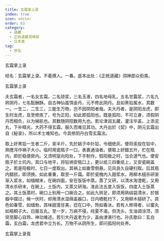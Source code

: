 ```yaml
---
title: 玄霜掌上录
index: true
icon: editor
order: 63
category:
  - 道藏
  - 正统道藏洞神部
  - 众术类
tag:
  - 佚名
---
```


玄霜掌上录  

经名：玄霜掌上录。不着撰人。一春。底本出处：《正统道藏》洞神部众街类。  

玄霜掌上录  

夫玄霜者，一名女玄霜，二名琼浆，三名玉液，四名地母乳，五名甘露浆，六名九转阴丹，七名酝酬酥。自古神仙虽饵金丹，元不修此阴丹。且如黑铅属水，其数一。一生二，二生三，三能生万物，岂不因阴阳者哉。夫大丹者，是阴阳龙虎，即生时龙虎，及至修炼了，号为正阳，如此即孤阳也。既是孤阳，不可立身，须假阴丹而相负，以为梯航也。其数随阴阳数用九也。若论津润五藏，灌注华盖，上添泥丸，下补精光，大药不得玄霜，服久而难见其功。大丹出於《契》中，阴元玄霜出自《秘录》，所以术士难知也。今具修阴丹白雪玄霜法。  

取上好黑铅一生者二斤，汞半斤。先於姚子中扑铅，令细绝灰。便将汞投在铅中，熟搅泻作祸子大小。临时用瓷瓶子一口，表裹通油者。便取上好醋五升，贮在瓶内，即於稳便房内。又须明室向阳处，下手制作，假阳极之时，当合道气也。便安瓶子於土坑内，其口与地平，将铅埚安瓶口上，更以纸三四重纸上，又安瓷碗盖之。若是阳极时，七日一度取出。其祸上如垂雪倒悬。见风良久自硬扫取。后其瓶内醋损，即须换。如此重重，取至一斤霜。即於瓷槐内入甜浆水，用柳木槌杀研渐渐入浆水，如缅糊末，在碗四面，安在饭饭中蒸。蒸了又研，以清水淘澄乾，又用清水杀研末，在碗上，土饭内，又蒸又研淘。准此法五度入饭饭，四度入土饭蒸之。其土饭蒸时，碗口上别用一口碗合之。如此九转足，即须用熟绢袋清水，於银器中摆过，候一伏时，却用清水湿绵盖器口，日内晒乾扫下，又用柳木槌研了。其色如春雪，如缅勃，其味甜澹甘美，捻在口中，玲如春冰。若有人修得者，以蜜丸如梧桐子大。日服五丸，至一岁，万病不侵，经夏不渴。但洗头，生油调涂顶，须臾至脚心自玲，神功难述。若引大丹返老为少，盖由津液行也。孙氏歌曰：玄白霜，玄白霜，龙虎君中立为长。万物不从阴所生，即问孤阳何处养。  

玄霜掌上录竟  

